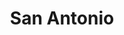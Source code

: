 ---
layout: location

title: San Antonio
latitude: 29.42412
longitude: -98.49363
address: Texas

info: 1,382,951 

tags:
- Spurs
- Barbeques

---
